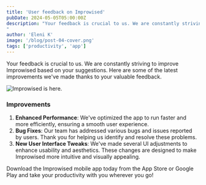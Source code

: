 ```yaml
---
title: 'User feedback on Improwised'
pubDate: 2024-05-05T05:00:00Z
description: "Your feedback is crucial to us. We are constantly striving to improve Improwised based on your suggestions. Here are some of the latest improvements.
"
author: 'Eleni K'
image: '/blog/post-04-cover.png'
tags: ['productivity', 'app']
---
```


Your feedback is crucial to us. We are constantly striving to improve Improwised based on your suggestions. Here are some of the latest improvements we've made thanks to your valuable feedback.

![Improwised is here.](/blog/post-01.png)

### Improvements

1. **Enhanced Performance**: We've optimized the app to run faster and more efficiently, ensuring a smooth user experience.
2. **Bug Fixes**: Our team has addressed various bugs and issues reported by users. Thank you for helping us identify and resolve these problems.
3. **New User Interface Tweaks**: We've made several UI adjustments to enhance usability and aesthetics. These changes are designed to make Improwised more intuitive and visually appealing.

Download the Improwised mobile app today from the App Store or Google Play and take your productivity with you wherever you go!
